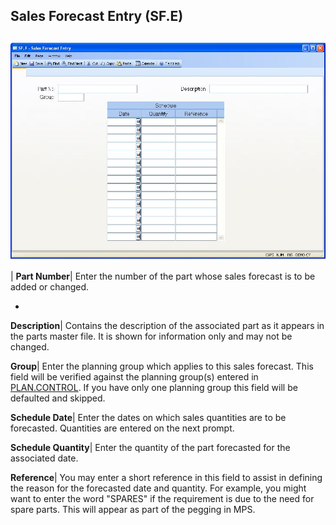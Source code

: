 ## Sales Forecast Entry (SF.E)
<PageHeader />

##

![](./SF-E-1.jpg)

| **Part Number**|  Enter the number of the part whose sales forecast is to be
added or changed.

-  
**Description**|  Contains the description of the associated part as it
appears in the parts master file. It is shown for information only and may not
be changed.

**Group**|  Enter the planning group which applies to this sales forecast.
This field will be verified against the planning group(s) entered in
[PLAN.CONTROL](../PLAN-CONTROL/README.md). If you have only one planning group this
field will be defaulted and skipped.

**Schedule Date**|  Enter the dates on which sales quantities are to be
forecasted. Quantities are entered on the next prompt.

**Schedule Quantity**|  Enter the quantity of the part forecasted for the
associated date.

**Reference**|  You may enter a short reference in this field to assist in
defining the reason for the forecasted date and quantity. For example, you
might want to enter the word "SPARES" if the requirement is due to the need
for spare parts. This will appear as part of the pegging in MPS.


<badge text= "Version 8.10.57 " vertical="middle" />

<PageFooter />
